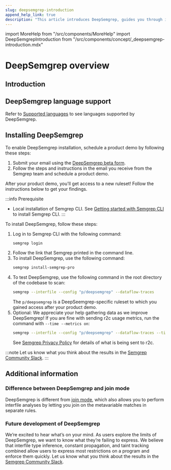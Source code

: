 ```yaml
---
slug: deepsemgrep-introduction
append_help_link: true
description: "This article introduces DeepSemgrep, guides you through installation and provides some additional information."
---
```


import MoreHelp from "/src/components/MoreHelp"
import DeepSemgrepIntroduction from "/src/components/concept/_deepsemgrep-introduction.mdx"

# DeepSemgrep overview

## Introduction

<DeepSemgrepIntroduction />

## DeepSemgrep language support

Refer to [Supported languages](/supported-languages/#deepsemgrep) to see languages supported by DeepSemgrep.

## Installing DeepSemgrep

To enable DeepSemgrep installation, schedule a product demo by following these steps:

1. Submit your email using the [DeepSemgrep beta form](https://semgrep.dev/deep-semgrep-beta).
1. Follow the steps and instructions in the email you receive from the Semgrep team and schedule a product demo.

After your product demo, you'll get access to a new ruleset! Follow the instructions below to get your findings.

:::info Prerequisite
- Local installation of Semgrep CLI. See [Getting started with Semgrep CLI](/getting-started) to install Semgrep CLI.
:::

To install DeepSemgrep, follow these steps:

1. Log in to Semgrep CLI with the following command:
    ```sh
    semgrep login
    ```
1. Follow the link that Semgrep printed in the command line.
1. To install DeepSemgrep, use the following command:
    ```sh
    semgrep install-semgrep-pro
    ```
1. To test DeepSemgrep, use the following command in the root directory of the codebase to scan:
    ```bash
    semgrep --interfile --config "p/deepsemgrep" --dataflow-traces
    ```
    The `p/deepsemgrep` is a DeepSeemgrep-specific ruleset to which you gained access after your product demo.
1. Optional: We appreciate your help gathering data as we improve DeepSemgrep! If you are fine with sending r2c usage metrics, run the command with `--time --metrics on`:
    ```bash
    semgrep --interfile --config "p/deepsemgrep" --dataflow-traces --time --metrics on
    ```
    See [Semgrep Privacy Policy](/metrics) for details of what is being sent to r2c.

:::note
Let us know what you think about the results in the <a href="https://go.semgrep.dev/slack">Semgrep Community Slack</a>.
:::

## Additional information

### Difference between DeepSemgrep and join mode

DeepSemgrep is different from [join mode](/writing-rules/experiments/join-mode/overview/), which also allows you to perform interfile analyses by letting you join on the metavariable matches in separate rules.

### Future development of DeepSemgrep

We’re excited to hear what’s on your mind. As users explore the limits of DeepSemgrep, we want to know what they’re failing to express. We believe that interfile type inference, constant propagation, and taint tracking combined allow users to express most restrictions on a program and enforce them quickly. Let us know what you think about the results in the <a href="https://go.semgrep.dev/slack">Semgrep Community Slack</a>.

<MoreHelp />
